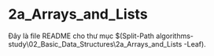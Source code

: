 # 2a_Arrays_and_Lists

Đây là file README cho thư mục $(Split-Path algorithms-study\02_Basic_Data_Structures\2a_Arrays_and_Lists -Leaf).
